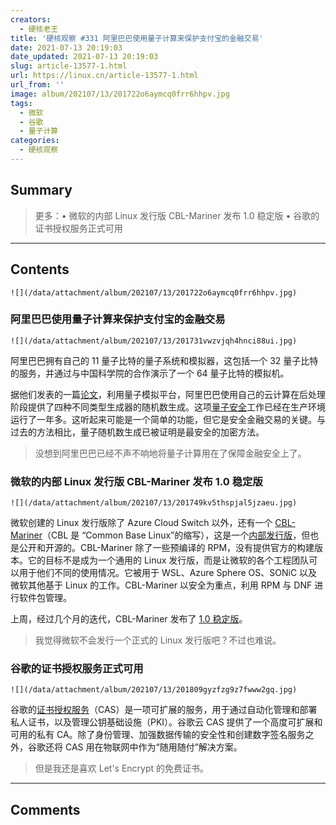 ```yaml
---
creators:
  - 硬核老王
title: '硬核观察 #331 阿里巴巴使用量子计算来保护支付宝的金融交易'
date: 2021-07-13 20:19:03
date_updated: 2021-07-13 20:19:03
slug: article-13577-1.html
url: https://linux.cn/article-13577-1.html
url_from: ''
image: album/202107/13/201722o6aymcq0frr6hhpv.jpg
tags:
  - 微软
  - 谷歌
  - 量子计算
categories:
  - 硬核观察
---
```


## Summary

> 更多：• 微软的内部 Linux 发行版 CBL-Mariner 发布 1.0 稳定版 • 谷歌的证书授权服务正式可用

***

<!-- more -->

## Contents

`![](/data/attachment/album/202107/13/201722o6aymcq0frr6hhpv.jpg)`

### 阿里巴巴使用量子计算来保护支付宝的金融交易

`![](/data/attachment/album/202107/13/201731vwzvjqh4hnci88ui.jpg)`

阿里巴巴拥有自己的 11 量子比特的量子系统和模拟器，这包括一个 32 量子比特的服务，并通过与中国科学院的合作演示了一个 64 量子比特的模拟机。

据他们发表的一篇[论文](https://www.nature.com/articles/s41534-021-00442-x)，利用量子模拟平台，阿里巴巴使用自己的云计算在后处理阶段提供了四种不同类型生成器的随机数生成。这项[量子安全](https://www.nextplatform.com/2021/07/12/alibabas-key-to-cryptosecurity-is-its-own-quantum-platform/)工作已经在生产环境运行了一年多。这听起来可能是一个简单的功能，但它是安全金融交易的关键。与过去的方法相比，量子随机数生成已被证明是最安全的加密方法。

> 
> 没想到阿里巴巴已经不声不响地将量子计算用在了保障金融安全上了。
> 
> 
> 

### 微软的内部 Linux 发行版 CBL-Mariner 发布 1.0 稳定版

`![](/data/attachment/album/202107/13/201749kv5thspjal5jzaeu.jpg)`

微软创建的 Linux 发行版除了 Azure Cloud Switch 以外，还有一个 [CBL-Mariner](https://github.com/microsoft/CBL-Mariner/)（CBL 是 “Common Base Linux”的缩写），这是一个[内部发行版](https://blog.jreypo.io/2021/07/09/a-look-into-cbl-mariner-microsoft-internal-linux-distribution/)，但也是公开和开源的。CBL-Mariner 除了一些预编译的 RPM，没有提供官方的构建版本。它的目标不是成为一个通用的 Linux 发行版，而是让微软的各个工程团队可以用于他们不同的使用情况。它被用于 WSL、Azure Sphere OS、SONiC 以及微软其他基于 Linux 的工作。CBL-Mariner 以安全为重点，利用 RPM 与 DNF 进行软件包管理。

上周，经过几个月的迭代，CBL-Mariner 发布了 [1.0 稳定版](https://github.com/microsoft/CBL-Mariner/releases/tag/1.0-stable)。

> 
> 我觉得微软不会发行一个正式的 Linux 发行版吧？不过也难说。
> 
> 
> 

### 谷歌的证书授权服务正式可用

`![](/data/attachment/album/202107/13/201809gyzfzg9z7fwww2gq.jpg)`

谷歌的[证书授权服务](https://cloud.google.com/blog/products/identity-security/google-cloud-certificate-authority-service-is-now-ga)（CAS）是一项可扩展的服务，用于通过自动化管理和部署私人证书，以及管理公钥基础设施（PKI）。谷歌云 CAS 提供了一个高度可扩展和可用的私有 CA。除了身份管理、加强数据传输的安全性和创建数字签名服务之外，谷歌还将 CAS 用在物联网中作为“随用随付”解决方案。

> 
> 但是我还是喜欢 Let's Encrypt 的免费证书。
> 
> 
>

***

## Comments
